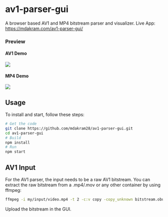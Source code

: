 # av1-parser-gui

A browser based AV1 and MP4 bitstream parser and visualizer.
Live App: https://mdakram.com/av1-parser-gui/

### Preview

#### AV1 Demo
![](docs/output.gif)

#### MP4 Demo
![](docs/demo_mp4.gif)


## Usage

To install and start, follow these steps:

```bash
# Get the code
git clone https://github.com/mdakram28/av1-parser-gui.git
cd av1-parser-gui
# Build
npm install
# Run
npm start
```

## AV1 Input

For the AV1 parser, the input needs to be a raw AV1 bitstream.
You can extract the raw bitstream from a .mp4/.mov or any other container by using ffmpeg:

```bash
ffmpeg -i my/input/video.mp4 -t 2 -c:v copy -copy_unknown bitstream.obu
```

Upload the bitstream in the GUI.